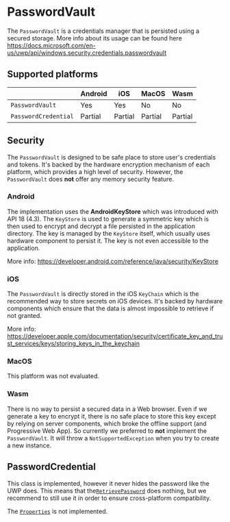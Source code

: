 # PasswordVault

The `PasswordVault` is a credentials manager that is persisted using a secured storage.
More info about its usage can be found here https://docs.microsoft.com/en-us/uwp/api/windows.security.credentials.passwordvault

## Supported platforms

|                      | Android | iOS     | MacOS   | Wasm    |
| -------------------- | ------- | ------- | ------- | ------- |
| `PasswordVault`      | Yes     | Yes     | No      | No      |
| `PasswordCredential` | Partial | Partial | Partial | Partial |

## Security

The `PasswordVault` is designed to be safe place to store user's credentials and tokens.
It's backed by the hardware encryption mechanism of each platform, which provides a high level of security.
However, the `PasswordVault` does **not** offer any memory security feature.

### Android
The implementation uses the __AndroidKeyStore__ which was introduced with API 18 (4.3).
The `KeyStore` is used to generate a symmetric key which is then used to encrypt and decrypt a file persisted in the application directory.
The key is managed by the `KeyStore` itself, which usually uses hardware component to persist it. The key is not even accessible to the application.

More info: https://developer.android.com/reference/java/security/KeyStore

### iOS
The `PasswordVault` is directly stored in the iOS `KeyChain` which is the recommended way to store secrets on iOS devices.
It's backed by hardware components which ensure that the data is almost impossible to retrieve if not granted.

More info: https://developer.apple.com/documentation/security/certificate_key_and_trust_services/keys/storing_keys_in_the_keychain

### MacOS
This platform was not evaluated.

### Wasm
There is no way to persist a secured data in a Web browser. Even if we generate a key to encrypt it,
there is no safe place to store this key except by relying on server components, which broke the offline support (and Progressive Web App).
So currently we preferred to **not** implement the `PasswordVault`. It will throw a `NotSupportedException` when you try to create a new instance.

## PasswordCredential
This class is implemented, however it never hides the password like the UWP does.
This means that the[`RetrievePassword`](https://docs.microsoft.com/en-us/uwp/api/windows.security.credentials.passwordcredential.retrievepassword#Windows_Security_Credentials_PasswordCredential_RetrievePassword) does nothing,
but we recommend to still use it in order to ensure cross-platform compatibility.

The [`Properties`](https://docs.microsoft.com/en-us/uwp/api/windows.security.credentials.passwordcredential.properties#Windows_Security_Credentials_PasswordCredential_Properties) is not implemented.
